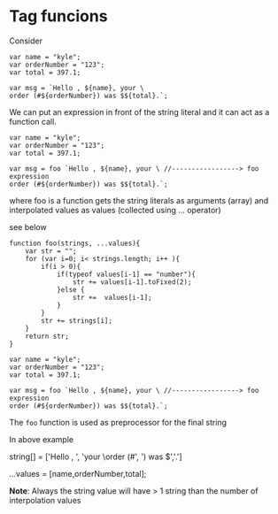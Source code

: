 
# Tag funcions

Consider

```
var name = "kyle";
var orderNumber = "123";
var total = 397.1;

var msg = `Hello , ${name}, your \
order (#${orderNumber}) was $${total}.`;
```

We can put an expression in front of the string literal and it can act as a function call.

```
var name = "kyle";
var orderNumber = "123";
var total = 397.1;

var msg = foo `Hello , ${name}, your \ //-----------------> foo expression
order (#${orderNumber}) was $${total}.`;
```

where foo is a function
gets the string literals as arguments (array)
and interpolated values as values (collected using ... operator)

see below

```
function foo(strings, ...values){
    var str = "";
    for (var i=0; i< strings.length; i++ ){
        if(i > 0){
            if(typeof values[i-1] == "number"){
                str += values[i-1].toFixed(2);
            }else {
                str +=  values[i-1];
            }
        }
        str += strings[i];
    }
    return str;
}

var name = "kyle";
var orderNumber = "123";
var total = 397.1;

var msg = foo `Hello , ${name}, your \ //-----------------> foo expression
order (#${orderNumber}) was $${total}.`;
```

The `foo` function is used as preprocessor for the final string

In above example 

string[] = ['Hello , ', 'your \order (#', ') was $','.']

...values = [name,orderNumber,total];

**Note**: Always the string value will have > 1 string than the number of interpolation values
